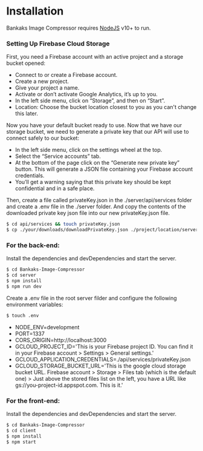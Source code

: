 # Installation

Bankaks Image Compressor requires [NodeJS](https://nodejs.org/) v10+ to run.

### Setting Up Firebase Cloud Storage

First, you need a Firebase account with an active project and a storage bucket opened:

- Connect to or create a Firebase account.
- Create a new project.
- Give your project a name.
- Activate or don’t activate Google Analytics, it’s up to you.
- In the left side menu, click on “Storage”, and then on “Start”.
- Location: Choose the bucket location closest to you as you can't change this later.

Now you have your default bucket ready to use. Now that we have our storage bucket, we need to generate a private key that our API will use to connect safely to our bucket:

- In the left side menu, click on the settings wheel at the top.
- Select the “Service accounts” tab.
- At the bottom of the page click on the “Generate new private key” button. This will generate a JSON file containing your Firebase account credentials.
- You’ll get a warning saying that this private key should be kept confidential and in a safe place.

Then, create a file called privateKey.json in the ./server/api/services folder and create a .env file in the ./server folder. And copy the contents of the downloaded private key json file into our new privateKey.json file.

```sh
$ cd api/services && touch privateKey.json
$ cp ./your/downloads/downloadPrivateKey.json ./project/location/server/api/services/privateKey.json
```

### For the back-end:

Install the dependencies and devDependencies and start the server.

```sh
$ cd Bankaks-Image-Compressor
$ cd server
$ npm install
$ npm run dev
```

Create a .env file in the root server filder and configure the following environment variables:

```sh
$ touch .env
```

- NODE_ENV=development
- PORT=1337
- CORS_ORIGIN=http://localhost:3000
- GCLOUD_PROJECT_ID='This is your Firebase project ID. You can find it in your Firebase account > Settings > General settings.'
- GCLOUD_APPLICATION_CREDENTIALS=./api/services/privateKey.json
- GCLOUD_STORAGE_BUCKET_URL='This is the google cloud storage bucket URL. Firebase account > Storage > Files tab (which is the default one) > Just above the stored files list on the left, you have a URL like gs://you-project-id.appspot.com. This is it.'

### For the front-end:

Install the dependencies and devDependencies and start the server.

```sh
$ cd Bankaks-Image-Compressor
$ cd client
$ npm install
$ npm start
```
